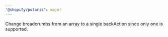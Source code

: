 ```yaml
---
'@shopify/polaris': major
---
```


Change breadcrumbs from an array to a single backAction since only one is supported.
